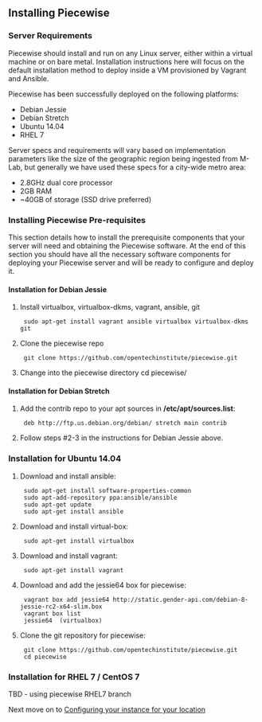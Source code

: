 ## Installing Piecewise

### Server Requirements

Piecewise should install and run on any Linux server, either within a virtual machine or on bare metal. Installation instructions here will focus on the default installation method to deploy inside a VM provisioned by Vagrant and Ansible.

Piecewise has been successfully deployed on the following platforms:

* Debian Jessie
* Debian Stretch
* Ubuntu 14.04
* RHEL 7

Server specs and requirements will vary based on implementation parameters like the size of the geographic region being ingested from M-Lab, but generally we have used these specs for a city-wide metro area:

* 2.8GHz dual core processor
* 2GB RAM
* ~40GB of storage (SSD drive preferred)

### Installing Piecewise Pre-requisites

This section details how to install the prerequisite components that your server will need and obtaining the Piecewise software. At the end of this section you should have all the necessary software components for deploying your Piecewise server and will be ready to configure and deploy it.

#### Installation for Debian Jessie

1. Install virtualbox, virtualbox-dkms, vagrant, ansible, git

        sudo apt-get install vagrant ansible virtualbox virtualbox-dkms git

2. Clone the piecewise repo

        git clone https://github.com/opentechinstitute/piecewise.git

3. Change into the piecewise directory
        cd piecewise/

#### Installation for Debian Stretch

1. Add the contrib repo to your apt sources in **/etc/apt/sources.list**:

        deb http://ftp.us.debian.org/debian/ stretch main contrib

2. Follow steps #2-3 in the instructions for Debian Jessie above.


### Installation for Ubuntu 14.04

1. Download and install ansible:

        sudo apt-get install software-properties-common
        sudo apt-add-repository ppa:ansible/ansible
        sudo apt-get update
        sudo apt-get install ansible

2. Download and install virtual-box:

        sudo apt-get install virtualbox

3. Download and install vagrant:

        sudo apt-get install vagrant

4. Download and add the jessie64 box for piecewise:

        vagrant box add jessie64 http://static.gender-api.com/debian-8-jessie-rc2-x64-slim.box
        vagrant box list
        jessie64  (virtualbox)

5. Clone the git repository for piecewise:

        git clone https://github.com/opentechinstitute/piecewise.git
        cd piecewise

### Installation for RHEL 7 / CentOS 7

TBD - using piecewise RHEL7 branch


Next move on to [Configuring your instance for your location](CONFIG.md)